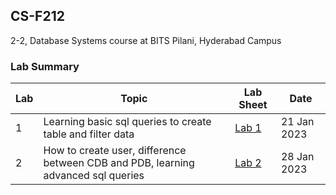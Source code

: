## CS-F212
2-2, Database Systems course at BITS Pilani, Hyderabad Campus

### Lab Summary
| Lab | Topic | Lab Sheet | Date |
| ------------- | ------------- | --- | -- |
| 1  | Learning basic sql queries to create table and filter data | [Lab 1](https://github.com/pavas23/CS-F211/blob/main/Labs/Lab01/LabSheet1.pdf) | 21 Jan 2023 |
| 2  | How to create user, difference between CDB and PDB, learning advanced sql queries | [Lab 2](lab-2/labsheet.pdf) | 28 Jan 2023 |

